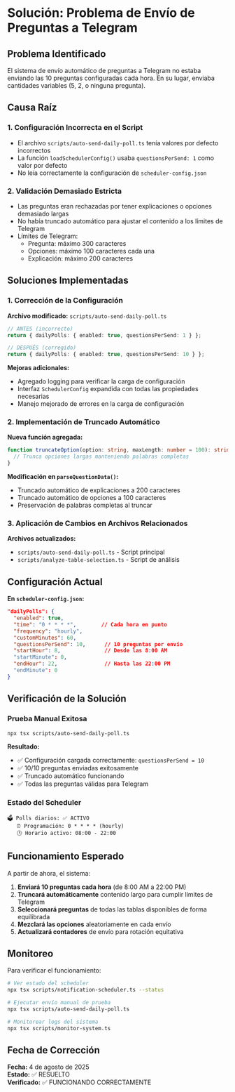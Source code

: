 # Solución: Problema de Envío de Preguntas a Telegram

## Problema Identificado

El sistema de envío automático de preguntas a Telegram no estaba enviando las 10 preguntas configuradas cada hora. En su lugar, enviaba cantidades variables (5, 2, o ninguna pregunta).

## Causa Raíz

### 1. Configuración Incorrecta en el Script
- El archivo `scripts/auto-send-daily-poll.ts` tenía valores por defecto incorrectos
- La función `loadSchedulerConfig()` usaba `questionsPerSend: 1` como valor por defecto
- No leía correctamente la configuración de `scheduler-config.json`

### 2. Validación Demasiado Estricta
- Las preguntas eran rechazadas por tener explicaciones o opciones demasiado largas
- No había truncado automático para ajustar el contenido a los límites de Telegram
- Límites de Telegram:
  - Pregunta: máximo 300 caracteres
  - Opciones: máximo 100 caracteres cada una
  - Explicación: máximo 200 caracteres

## Soluciones Implementadas

### 1. Corrección de la Configuración

**Archivo modificado:** `scripts/auto-send-daily-poll.ts`

```typescript
// ANTES (incorrecto)
return { dailyPolls: { enabled: true, questionsPerSend: 1 } };

// DESPUÉS (corregido)
return { dailyPolls: { enabled: true, questionsPerSend: 10 } };
```

**Mejoras adicionales:**
- Agregado logging para verificar la carga de configuración
- Interfaz `SchedulerConfig` expandida con todas las propiedades necesarias
- Manejo mejorado de errores en la carga de configuración

### 2. Implementación de Truncado Automático

**Nueva función agregada:**
```typescript
function truncateOption(option: string, maxLength: number = 100): string {
  // Trunca opciones largas manteniendo palabras completas
}
```

**Modificación en `parseQuestionData()`:**
- Truncado automático de explicaciones a 200 caracteres
- Truncado automático de opciones a 100 caracteres
- Preservación de palabras completas al truncar

### 3. Aplicación de Cambios en Archivos Relacionados

**Archivos actualizados:**
- `scripts/auto-send-daily-poll.ts` - Script principal
- `scripts/analyze-table-selection.ts` - Script de análisis

## Configuración Actual

**En `scheduler-config.json`:**
```json
"dailyPolls": {
  "enabled": true,
  "time": "0 * * * *",        // Cada hora en punto
  "frequency": "hourly",
  "customMinutes": 60,
  "questionsPerSend": 10,      // 10 preguntas por envío
  "startHour": 8,              // Desde las 8:00 AM
  "startMinute": 0,
  "endHour": 22,               // Hasta las 22:00 PM
  "endMinute": 0
}
```

## Verificación de la Solución

### Prueba Manual Exitosa
```bash
npx tsx scripts/auto-send-daily-poll.ts
```

**Resultado:**
- ✅ Configuración cargada correctamente: `questionsPerSend = 10`
- ✅ 10/10 preguntas enviadas exitosamente
- ✅ Truncado automático funcionando
- ✅ Todas las preguntas válidas para Telegram

### Estado del Scheduler
```
🗳️ Polls diarios: ✅ ACTIVO
   ⏰ Programación: 0 * * * * (hourly)
   🕒 Horario activo: 08:00 - 22:00
```

## Funcionamiento Esperado

A partir de ahora, el sistema:

1. **Enviará 10 preguntas cada hora** (de 8:00 AM a 22:00 PM)
2. **Truncará automáticamente** contenido largo para cumplir límites de Telegram
3. **Seleccionará preguntas** de todas las tablas disponibles de forma equilibrada
4. **Mezclará las opciones** aleatoriamente en cada envío
5. **Actualizará contadores** de envío para rotación equitativa

## Monitoreo

Para verificar el funcionamiento:

```bash
# Ver estado del scheduler
npx tsx scripts/notification-scheduler.ts --status

# Ejecutar envío manual de prueba
npx tsx scripts/auto-send-daily-poll.ts

# Monitorear logs del sistema
npx tsx scripts/monitor-system.ts
```

## Fecha de Corrección

**Fecha:** 4 de agosto de 2025  
**Estado:** ✅ RESUELTO  
**Verificado:** ✅ FUNCIONANDO CORRECTAMENTE
